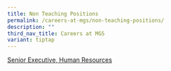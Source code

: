 ```yaml
---
title: Non Teaching Positions
permalink: /careers-at-mgs/non-teaching-positions/
description: ""
third_nav_title: Careers at MGS
variant: tiptap
---
```

<p><a href="https://www.jobstreet.com.sg/job/73909228?tracking=SHR-WEB-SharedJob-asia-7" rel="noopener noreferrer nofollow" target="_blank">Senior Executive, Human Resources</a>
</p>